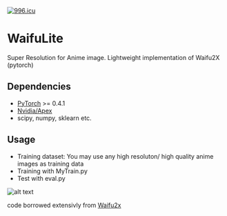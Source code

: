 [![996.icu](https://img.shields.io/badge/link-996.icu-red.svg)](https://996.icu)

# WaifuLite
Super Resolution for Anime image. Lightweight implementation of Waifu2X (pytorch)

## Dependencies 
* [PyTorch](https://pytorch.org/) >= 0.4.1
* [Nvidia/Apex](https://github.com/NVIDIA/apex/) 
* scipy, numpy, sklearn etc.

## Usage
- Training dataset: You may use any high resoluton/ high quality anime images as training data
- Training with MyTrain.py
- Test with eval.py

![alt text](https://raw.githubusercontent.com/WynMew/WaifuLite/master/Untitled.png)

code borrowed extensivly from [Waifu2x](https://github.com/yu45020/Waifu2x)
